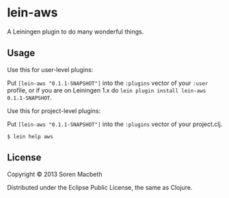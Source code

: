 # lein-aws

A Leiningen plugin to do many wonderful things.

## Usage

Use this for user-level plugins:

Put `[lein-aws "0.1.1-SNAPSHOT"]` into the `:plugins` vector of your
`:user` profile, or if you are on Leiningen 1.x do `lein plugin install
lein-aws 0.1.1-SNAPSHOT`.

Use this for project-level plugins:

Put `[lein-aws "0.1.1-SNAPSHOT"]` into the `:plugins` vector of your project.clj.

    $ lein help aws

## License

Copyright © 2013 Soren Macbeth

Distributed under the Eclipse Public License, the same as Clojure.
